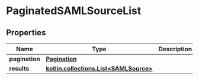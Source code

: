 
# PaginatedSAMLSourceList

## Properties
Name | Type | Description | Notes
------------ | ------------- | ------------- | -------------
**pagination** | [**Pagination**](Pagination.md) |  | 
**results** | [**kotlin.collections.List&lt;SAMLSource&gt;**](SAMLSource.md) |  | 



